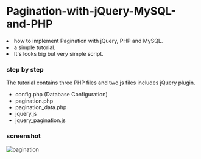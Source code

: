 # Pagination-with-jQuery-MySQL-and-PHP

<li>how to implement Pagination with jQuery, PHP and MySQL. </li>
<li>a simple tutorial. </li>
<li>It's looks big but very simple script.</li>

### step by step

The tutorial contains three PHP files and two js files includes jQuery plugin.

- config.php (Database Configuration)
- pagination.php
- pagination_data.php
- jquery.js
- jquery_pagination.js

### screenshot


![pagination](https://user-images.githubusercontent.com/12325386/29747725-f78125bc-8b35-11e7-8e7d-43bf231364cc.png)
